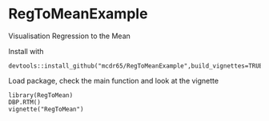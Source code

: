 # RegToMeanExample
Visualisation Regression to the Mean


Install with

```{r eval=FALSE}
devtools::install_github("mcdr65/RegToMeanExample",build_vignettes=TRUE)
```

Load package, check the main function and look at the vignette


```{r }
library(RegToMean)
DBP.RTM()
vignette("RegToMean")

```

